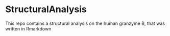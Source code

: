 # StructuralAnalysis
This repo contains a structural analysis on the human granzyme B, that was written in Rmarkdown
